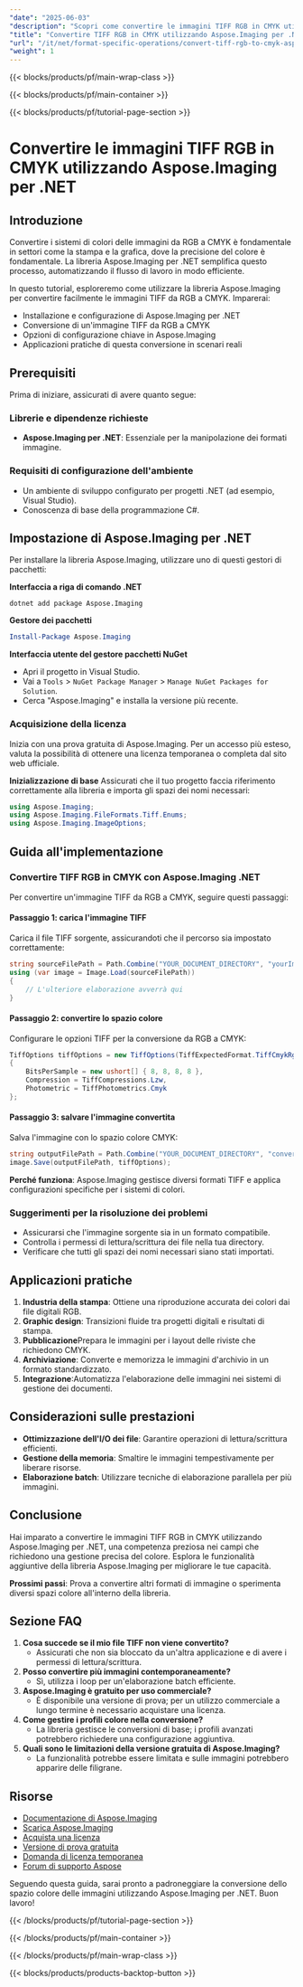 ```yaml
---
"date": "2025-06-03"
"description": "Scopri come convertire le immagini TIFF RGB in CMYK utilizzando Aspose.Imaging per .NET con questa guida completa, ideale per la stampa e la progettazione grafica."
"title": "Convertire TIFF RGB in CMYK utilizzando Aspose.Imaging per .NET&#58; una guida passo passo"
"url": "/it/net/format-specific-operations/convert-tiff-rgb-to-cmyk-aspose-imaging-net/"
"weight": 1
---
```


{{< blocks/products/pf/main-wrap-class >}}

{{< blocks/products/pf/main-container >}}

{{< blocks/products/pf/tutorial-page-section >}}
# Convertire le immagini TIFF RGB in CMYK utilizzando Aspose.Imaging per .NET

## Introduzione

Convertire i sistemi di colori delle immagini da RGB a CMYK è fondamentale in settori come la stampa e la grafica, dove la precisione del colore è fondamentale. La libreria Aspose.Imaging per .NET semplifica questo processo, automatizzando il flusso di lavoro in modo efficiente.

In questo tutorial, esploreremo come utilizzare la libreria Aspose.Imaging per convertire facilmente le immagini TIFF da RGB a CMYK. Imparerai:
- Installazione e configurazione di Aspose.Imaging per .NET
- Conversione di un'immagine TIFF da RGB a CMYK
- Opzioni di configurazione chiave in Aspose.Imaging
- Applicazioni pratiche di questa conversione in scenari reali

## Prerequisiti

Prima di iniziare, assicurati di avere quanto segue:

### Librerie e dipendenze richieste
- **Aspose.Imaging per .NET**: Essenziale per la manipolazione dei formati immagine.
  
### Requisiti di configurazione dell'ambiente
- Un ambiente di sviluppo configurato per progetti .NET (ad esempio, Visual Studio).
- Conoscenza di base della programmazione C#.

## Impostazione di Aspose.Imaging per .NET

Per installare la libreria Aspose.Imaging, utilizzare uno di questi gestori di pacchetti:

**Interfaccia a riga di comando .NET**
```shell
dotnet add package Aspose.Imaging
```

**Gestore dei pacchetti**
```powershell
Install-Package Aspose.Imaging
```

**Interfaccia utente del gestore pacchetti NuGet**
- Apri il progetto in Visual Studio.
- Vai a `Tools` > `NuGet Package Manager` > `Manage NuGet Packages for Solution`.
- Cerca "Aspose.Imaging" e installa la versione più recente.

### Acquisizione della licenza
Inizia con una prova gratuita di Aspose.Imaging. Per un accesso più esteso, valuta la possibilità di ottenere una licenza temporanea o completa dal sito web ufficiale.

**Inizializzazione di base**
Assicurati che il tuo progetto faccia riferimento correttamente alla libreria e importa gli spazi dei nomi necessari:
```csharp
using Aspose.Imaging;
using Aspose.Imaging.FileFormats.Tiff.Enums;
using Aspose.Imaging.ImageOptions;
```

## Guida all'implementazione

### Convertire TIFF RGB in CMYK con Aspose.Imaging .NET

Per convertire un'immagine TIFF da RGB a CMYK, seguire questi passaggi:

#### Passaggio 1: carica l'immagine TIFF
Carica il file TIFF sorgente, assicurandoti che il percorso sia impostato correttamente:
```csharp
string sourceFilePath = Path.Combine("YOUR_DOCUMENT_DIRECTORY", "yourImage.tiff");
using (var image = Image.Load(sourceFilePath))
{
    // L'ulteriore elaborazione avverrà qui
}
```

#### Passaggio 2: convertire lo spazio colore
Configurare le opzioni TIFF per la conversione da RGB a CMYK:
```csharp
TiffOptions tiffOptions = new TiffOptions(TiffExpectedFormat.TiffCmykRgb)
{
    BitsPerSample = new ushort[] { 8, 8, 8, 8 },
    Compression = TiffCompressions.Lzw,
    Photometric = TiffPhotometrics.Cmyk
};
```

#### Passaggio 3: salvare l'immagine convertita
Salva l'immagine con lo spazio colore CMYK:
```csharp
string outputFilePath = Path.Combine("YOUR_DOCUMENT_DIRECTORY", "convertedImage.tiff");
image.Save(outputFilePath, tiffOptions);
```
**Perché funziona**: Aspose.Imaging gestisce diversi formati TIFF e applica configurazioni specifiche per i sistemi di colori.

### Suggerimenti per la risoluzione dei problemi
- Assicurarsi che l'immagine sorgente sia in un formato compatibile.
- Controlla i permessi di lettura/scrittura dei file nella tua directory.
- Verificare che tutti gli spazi dei nomi necessari siano stati importati.

## Applicazioni pratiche
1. **Industria della stampa**: Ottiene una riproduzione accurata dei colori dai file digitali RGB.
2. **Graphic design**: Transizioni fluide tra progetti digitali e risultati di stampa.
3. **Pubblicazione**Prepara le immagini per i layout delle riviste che richiedono CMYK.
4. **Archiviazione**: Converte e memorizza le immagini d'archivio in un formato standardizzato.
5. **Integrazione**:Automatizza l'elaborazione delle immagini nei sistemi di gestione dei documenti.

## Considerazioni sulle prestazioni
- **Ottimizzazione dell'I/O dei file**: Garantire operazioni di lettura/scrittura efficienti.
- **Gestione della memoria**: Smaltire le immagini tempestivamente per liberare risorse.
- **Elaborazione batch**: Utilizzare tecniche di elaborazione parallela per più immagini.

## Conclusione

Hai imparato a convertire le immagini TIFF RGB in CMYK utilizzando Aspose.Imaging per .NET, una competenza preziosa nei campi che richiedono una gestione precisa del colore. Esplora le funzionalità aggiuntive della libreria Aspose.Imaging per migliorare le tue capacità.

**Prossimi passi**: Prova a convertire altri formati di immagine o sperimenta diversi spazi colore all'interno della libreria.

## Sezione FAQ
1. **Cosa succede se il mio file TIFF non viene convertito?**
   - Assicurati che non sia bloccato da un'altra applicazione e di avere i permessi di lettura/scrittura.
2. **Posso convertire più immagini contemporaneamente?**
   - Sì, utilizza i loop per un'elaborazione batch efficiente.
3. **Aspose.Imaging è gratuito per uso commerciale?**
   - È disponibile una versione di prova; per un utilizzo commerciale a lungo termine è necessario acquistare una licenza.
4. **Come gestire i profili colore nella conversione?**
   - La libreria gestisce le conversioni di base; i profili avanzati potrebbero richiedere una configurazione aggiuntiva.
5. **Quali sono le limitazioni della versione gratuita di Aspose.Imaging?**
   - La funzionalità potrebbe essere limitata e sulle immagini potrebbero apparire delle filigrane.

## Risorse
- [Documentazione di Aspose.Imaging](https://reference.aspose.com/imaging/net/)
- [Scarica Aspose.Imaging](https://releases.aspose.com/imaging/net/)
- [Acquista una licenza](https://purchase.aspose.com/buy)
- [Versione di prova gratuita](https://releases.aspose.com/imaging/net/)
- [Domanda di licenza temporanea](https://purchase.aspose.com/temporary-license/)
- [Forum di supporto Aspose](https://forum.aspose.com/c/imaging/10)

Seguendo questa guida, sarai pronto a padroneggiare la conversione dello spazio colore delle immagini utilizzando Aspose.Imaging per .NET. Buon lavoro!

{{< /blocks/products/pf/tutorial-page-section >}}

{{< /blocks/products/pf/main-container >}}

{{< /blocks/products/pf/main-wrap-class >}}

{{< blocks/products/products-backtop-button >}}